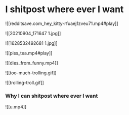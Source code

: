 # I shitpost where ever I want

![[redditsave.com_hey_kitty-rfuaej1zveu71.mp4#play]]

![[20210904_171647 1.jpg]]

![[1628532492681 1.jpg]]

![[piss_tea.mp4#play]]

![[dies_from_funny.mp4]]

![[too-much-trolling.gif]]

![[trolling-troll.gif]]

### Why I can shitpost where ever I want
![[u.mp4]]
